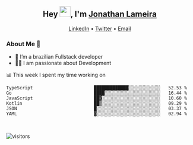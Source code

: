 <h2 align="center">Hey <img src="https://github.com/TheDudeThatCode/TheDudeThatCode/blob/master/Assets/Hi.gif" width="29">, I'm <a href="https://www.linkedin.com/in/jonathanlameira/">Jonathan Lameira</a></h2>
<p align="center">
  <a href="https://www.linkedin.com/in/jonathanlameira/">LinkedIn</a> •
  <a href="https://twitter.com/jlameira">Twitter</a> •
  <a href="mailto:jlameira@gmail.com">Email</a>
</p>

### About Me 🚀
- 🌱  I’m a brazilian Fullstack developer</br>
- 👨‍💻  I am passionate about Development</br>

<!-- ![Jonathan Lameira github stats](https://github-readme-stats.vercel.app/api?username=jlameirameli&show_icons=true&hide_border=true)&nbsp;&nbsp; -->

📊 This week I spent my time working on
<!--START_SECTION:waka-->

```text
TypeScript                       █████████████░░░░░░░░░░░░   52.53 %
Go                               ████░░░░░░░░░░░░░░░░░░░░░   16.44 %
JavaScript                       ██▓░░░░░░░░░░░░░░░░░░░░░░   10.60 %
Kotlin                           ██▒░░░░░░░░░░░░░░░░░░░░░░   09.29 %
JSON                             █░░░░░░░░░░░░░░░░░░░░░░░░   03.37 %
YAML                             ▓░░░░░░░░░░░░░░░░░░░░░░░░   02.94 %
```

<!--END_SECTION:waka-->

<br />

![visitors](https://visitor-badge.laobi.icu/badge?page_id=jlameira.jlameira)
